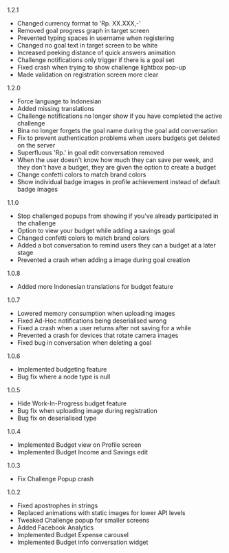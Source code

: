 
1.2.1

- Changed currency format to 'Rp. XX.XXX,-'
- Removed goal progress graph in target screen
- Prevented typing spaces in username when registering
- Changed no goal text in target screen to be white
- Increased peeking distance of quick answers animation
- Challenge notifications only trigger if there is a goal set
- Fixed crash when trying to show challenge lightbox pop-up
- Made validation on registration screen more clear

1.2.0

- Force language to Indonesian
- Added missing translations
- Challenge notifications no longer show if you have completed the active challenge
- Bina no longer forgets the goal name during the goal add conversation
- Fix to prevent authentication problems when users budgets get deleted on the server
- Superfluous 'Rp.' in goal edit conversation removed
- When the user doesn't know how much they can save per week, and they don't have a budget, they are given the option to create a budget
- Change confetti colors to match brand colors
- Show individual badge images in profile achievement instead of default badge images

1.1.0

- Stop challenged popups from showing if you've already participated in the challenge
- Option to view your budget while adding a savings  goal
- Changed confetti colors to match brand colors
- Added a bot conversation to remind users they can a budget at a later stage
- Prevented a crash when adding a image during goal creation

1.0.8

- Added more Indonesian translations for budget feature

1.0.7

- Lowered memory consumption when uploading images
- Fixed Ad-Hoc notifications being deserialised wrong
- Fixed a crash when a user returns after not saving for a while
- Prevented a crash for devices that rotate camera images
- Fixed bug in conversation when deleting a goal

1.0.6

- Implemented budgeting feature
- Bug fix where a node type is null

1.0.5

- Hide Work-In-Progress budget feature
- Bug fix when uploading image during registration
- Bug fix on deserialised type

1.0.4

- Implemented Budget view on Profile screen
- Implemented Budget Income and Savings edit

1.0.3

- Fix Challenge Popup crash

1.0.2

- Fixed apostrophes in strings
- Replaced animations with static images for lower API levels
- Tweaked Challenge popup for smaller screens
- Added Facebook Analytics
- Implemented Budget Expense carousel
- Implemented Budget info conversation widget
